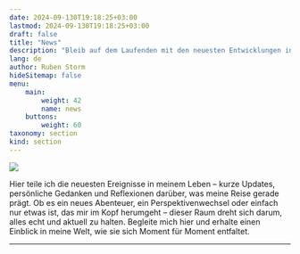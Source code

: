```yaml
---
date: 2024-09-130T19:18:25+03:00
lastmod: 2024-09-130T19:18:25+03:00
draft: false
title: "News"
description: "Bleib auf dem Laufenden mit den neuesten Entwicklungen in meinem Leben durch persönliche Reflexionen, Echtzeit-Updates und Einblicke in meine Reise. Entdecke meine Gedanken und Erlebnisse, während sie geschehen, und erhalte einen authentischen Einblick in meine Welt."
lang: de
author: Ruben Storm
hideSitemap: false
menu: 
    main:
        weight: 42
        name: news
    buttons:
        weight: 60
taxonomy: section
kind: section
---
```

![][HeaderImage]

Hier teile ich die neuesten Ereignisse in meinem Leben – kurze Updates, persönliche Gedanken und Reflexionen darüber, was meine Reise gerade prägt. Ob es ein neues Abenteuer, ein Perspektivenwechsel oder einfach nur etwas ist, das mir im Kopf herumgeht – dieser Raum dreht sich darum, alles echt und aktuell zu halten. Begleite mich hier und erhalte einen Einblick in meine Welt, wie sie sich Moment für Moment entfaltet.

---


[HeaderImage]: /images/header-news.webp